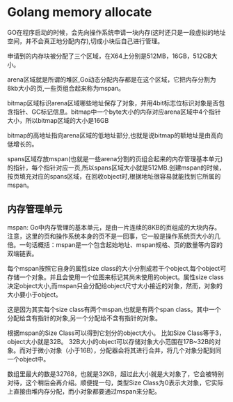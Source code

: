 # Golang memory allocate

GO在程序启动的时候，会先向操作系统申请一块内存(这时还只是一段虚拟的地址空间，并不会真正地分配内存),切成小块后自己进行管理。

申请到的内存块被分配了三个区域，在X64上分别是512MB，16GB，512GB大小。

arena区域就是所谓的堆区,Go动态分配内存都是在这个区域，它把内存分割为8kb大小的页,一些页组合起来称为mspan。

bitmap区域标识arena区域哪些地址保存了对象，并用4bit标志位标识对象是否包含指针、GC标记信息。bitmap中一个byte大小的内存对应arena区域中4个指针大小，所以bitmap区域的大小是16GB

bitmap的高地址指向arena区域的低地址部分,也就是说bitmap的额地址是由高向低增长的。

spans区域存放mspan(也就是一些arena分割的页组合起来的内存管理基本单元)的指针，每个指针对应一页,所以spans区域大小就是512MB.创建mspan的时候，按页填充对应的spans区域，在回收object时,根据地址很容易就能找到它所属的mspan。

## 内存管理单元

mspan: Go中内存管理的基本单元，是由一片连续的8KB的页组成的大块内存。注意，这里的页和操作系统本身的页不是一回事，它一般是操作系统页大小的几倍。一句话概括：mspan是一个包含起始地址、mspan规格、页的数量等内容的双端链表。

每个mspan按照它自身的属性size class的大小分割成若干个object,每个object可存储一个对象。并且会使用一个位图来标记其尚未使用的object。属性size class决定object大小,而mspan只会分配给object尺寸大小接近的对象，然而，对象的大小要小于object。

这是因为其实每个size class有两个mspan,也就是有两个span class。其中一个分配给含有指针的对象,另一个分配给不含有指针的对象。

根据mspan的Size Class可以得到它划分的object大小。 比如Size Class等于3，object大小就是32B。 32B大小的object可以存储对象大小范围在17B~32B的对象。而对于微小对象（小于16B），分配器会将其进行合并，将几个对象分配到同一个object中。

数组里最大的数是32768，也就是32KB，超过此大小就是大对象了，它会被特别对待，这个稍后会再介绍。顺便提一句，类型Size Class为0表示大对象，它实际上直接由堆内存分配，而小对象都要通过mspan来分配。